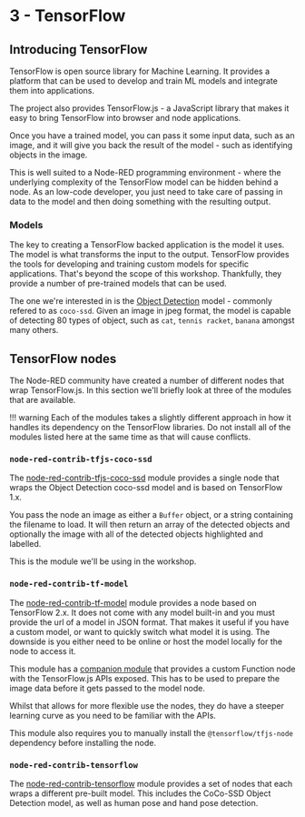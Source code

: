 # 3 - TensorFlow

## Introducing TensorFlow

TensorFlow is open source library for Machine Learning. It provides a platform
that can be used to develop and train ML models and integrate them into applications.

The project also provides TensorFlow.js - a JavaScript library that makes it
easy to bring TensorFlow into browser and node applications.

Once you have a trained model, you can pass it some input data, such as an image,
and it will give you back the result of the model - such as identifying objects
in the image.

This is well suited to a Node-RED programming environment - where the underlying
complexity of the TensorFlow model can be hidden behind a node. As an low-code
developer, you just need to take care of passing in data to the model and then
doing something with the resulting output.

### Models

The key to creating a TensorFlow backed application is the model it uses. The model
is what transforms the input to the output. TensorFlow provides the tools for
developing and training custom models for specific applications. That's beyond the
scope of this workshop. Thankfully, they provide a number of pre-trained models
that can be used.

The one we're interested in is the [Object Detection](https://github.com/tensorflow/models/blob/master/research/object_detection/README.md) model - commonly refered to as `coco-ssd`.
Given an image in jpeg format, the model is capable of detecting 80 types of object, such as
`cat`, `tennis racket`, `banana` amongst many others.


## TensorFlow nodes

The Node-RED community have created a number of different nodes that wrap
TensorFlow.js. In this section we'll briefly look at three of the modules that are
available.

!!! warning
    Each of the modules takes a slightly different approach in how it handles its
    dependency on the TensorFlow libraries. Do not install all of the modules
    listed here at the same time as that will cause conflicts.



### `node-red-contrib-tfjs-coco-ssd`

The [node-red-contrib-tfjs-coco-ssd](https://flows.nodered.org/node/node-red-contrib-tfjs-coco-ssd) module provides a single node that wraps the Object Detection coco-ssd
model and is based on TensorFlow 1.x.

You pass the node an image as either a `Buffer` object, or a string containing the
filename to load. It will then return an array of the detected objects and optionally
the image with all of the detected objects highlighted and labelled.

This is the module we'll be using in the workshop.


### `node-red-contrib-tf-model`

The [node-red-contrib-tf-model](https://flows.nodered.org/node/node-red-contrib-tf-model)
module provides a node based on TensorFlow 2.x. It does not come with any model
built-in and you must provide the url of a model in JSON format. That makes it
useful if you have a custom model, or want to quickly switch what model it is using.
The downside is you either need to be online or host the model locally for the node
to access it.

This module has a [companion module](https://flows.nodered.org/node/node-red-contrib-tf-function)
that provides a custom Function node with the TensorFlow.js APIs exposed. This
has to be used to prepare the image data before it gets passed to the model node.

Whilst that allows for more flexible use the nodes, they do have a steeper
learning curve as you need to be familiar with the APIs.

This module also requires you to manually install the `@tensorflow/tfjs-node`
dependency before installing the node.

### `node-red-contrib-tensorflow`

The [node-red-contrib-tensorflow](https://flows.nodered.org/node/node-red-contrib-tensorflow)
module provides a set of nodes that each wraps a different pre-built model.
This includes the CoCo-SSD Object Detection model, as well as human pose and hand
pose detection.

